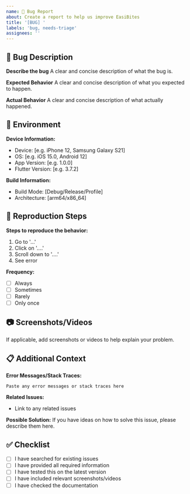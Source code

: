 ```yaml
---
name: 🐛 Bug Report
about: Create a report to help us improve EasiBites
title: '[BUG] '
labels: 'bug, needs-triage'
assignees: ''
---
```


## 🐛 Bug Description
**Describe the bug**
A clear and concise description of what the bug is.

**Expected Behavior**
A clear and concise description of what you expected to happen.

**Actual Behavior**
A clear and concise description of what actually happened.

## 📱 Environment
**Device Information:**
- Device: [e.g. iPhone 12, Samsung Galaxy S21]
- OS: [e.g. iOS 15.0, Android 12]
- App Version: [e.g. 1.0.0]
- Flutter Version: [e.g. 3.7.2]

**Build Information:**
- Build Mode: [Debug/Release/Profile]
- Architecture: [arm64/x86_64]

## 🔄 Reproduction Steps
**Steps to reproduce the behavior:**
1. Go to '...'
2. Click on '....'
3. Scroll down to '....'
4. See error

**Frequency:**
- [ ] Always
- [ ] Sometimes  
- [ ] Rarely
- [ ] Only once

## 📷 Screenshots/Videos
If applicable, add screenshots or videos to help explain your problem.

## 📋 Additional Context
**Error Messages/Stack Traces:**
```
Paste any error messages or stack traces here
```

**Related Issues:**
- Link to any related issues

**Possible Solution:**
If you have ideas on how to solve this issue, please describe them here.

## ✅ Checklist
- [ ] I have searched for existing issues
- [ ] I have provided all required information
- [ ] I have tested this on the latest version
- [ ] I have included relevant screenshots/videos
- [ ] I have checked the documentation